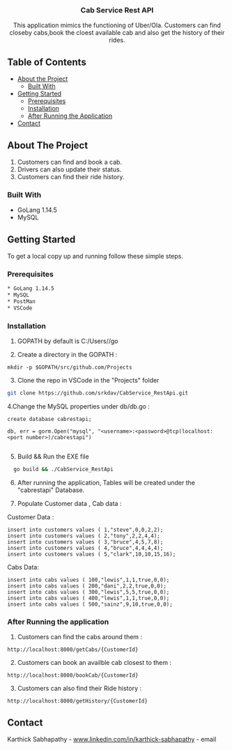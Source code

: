 

<!-- PROJECT SHIELDS -->
<!-- PROJECT LOGO -->
<br />
<p align="center">
 
  <h3 align="center">Cab Service Rest API</h3>

  <p align="center">
   This application mimics the functioning of Uber/Ola. Customers can find closeby cabs,book the cloest available cab and also get the history of their rides.  
    <br />
  </p>
</p>



<!-- TABLE OF CONTENTS -->
## Table of Contents

* [About the Project](#about-the-project)
  * [Built With](#built-with)
* [Getting Started](#getting-started)
  * [Prerequisites](#prerequisites)
  * [Installation](#installation)
  * [After Running the Application](#after-running-the-application)
* [Contact](#contact)



<!-- ABOUT THE PROJECT -->
## About The Project

1. Customers can find and book a cab.
2. Drivers can also update their status.
3. Customers can find their ride history.

### Built With

* GoLang 1.14.5
* MySQL 


<!-- GETTING STARTED -->
## Getting Started

To get a local copy up and running follow these simple steps.

### Prerequisites

```sh
* GoLang 1.14.5
* MySQL 
* PostMan
* VSCode
```

### Installation
 
1. GOPATH by default is C:/Users/<username>/go

2. Create a directory in the GOPATH :

```
mkdir -p $GOPATH/src/github.com/Projects
```
3. Clone the repo in VSCode in the "Projects" folder
```sh
git clone https://github.com/srkdav/CabService_RestApi.git
```
4.Change the MySQL properties under db/db.go :
```
create database cabrestapi;
```
```
db, err = gorm.Open("mysql", "<username>:<password>@tcp(localhost:<port number>)/cabrestapi")
	
```

5. Build && Run the EXE file 
```sh
  go build && ./CabService_RestApi
```

6. After running the application, Tables will be created under the "cabrestapi" Database.

7. Populate Customer data , Cab data :

Customer Data :
```
insert into customers values ( 1,"steve",0,0,2,2);
insert into customers values ( 2,"tony",2,2,4,4);
insert into customers values ( 3,"bruce",4,5,7,8);
insert into customers values ( 4,"bruce",4,4,4,4);
insert into customers values ( 5,"clark",10,10,15,16);
```

Cabs Data:
```
insert into cabs values ( 100,"lewis",1,1,true,0,0);
insert into cabs values ( 200,"dani",2,2,true,0,0);
insert into cabs values ( 300,"lewis",5,5,true,0,0);
insert into cabs values ( 400,"lewis",1,1,true,0,0);
insert into cabs values ( 500,"sainz",9,10,true,0,0);
```

### After Running the application

1. Customers can find the cabs around them : 
 ```
 http://localhost:8000/getCabs/{CustomerId} 
```
2. Customers can book an availble cab closest to them : 
```
http://localhost:8000/bookCab/{CustomerId}
```
3. Customers can also find their Ride history :
```
http://localhost:8000/getHistory/{CustomerId}
```
<!-- CONTACT -->
## Contact

Karthick Sabhapathy - www.linkedin.com/in/karthick-sabhapathy - email


